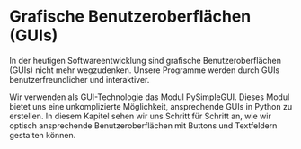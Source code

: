 # Grafische Benutzeroberflächen (GUIs)

In der heutigen Softwareentwicklung sind grafische Benutzeroberflächen (GUIs)
nicht mehr wegzudenken.
Unsere Programme werden durch GUIs benutzerfreundlicher und interaktiver.

Wir verwenden als GUI-Technologie das Modul PySimpleGUI.
Dieses Modul bietet uns eine unkomplizierte Möglichkeit,
ansprechende GUIs in Python zu erstellen.
In diesem Kapitel sehen wir uns Schritt für Schritt an, wie
wir optisch ansprechende Benutzeroberflächen mit Buttons und Textfeldern
gestalten können.

